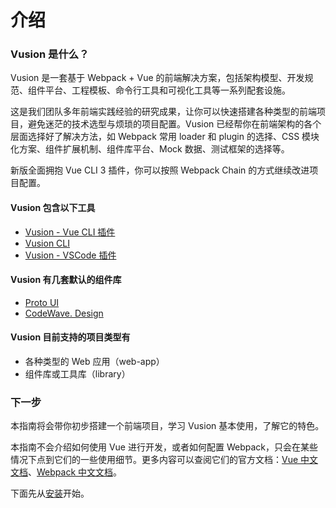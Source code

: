 # 介绍

### Vusion 是什么？

Vusion 是一套基于 Webpack + Vue 的前端解决方案，包括架构模型、开发规范、组件平台、工程模板、命令行工具和可视化工具等一系列配套设施。

这是我们团队多年前端实践经验的研究成果，让你可以快速搭建各种类型的前端项目，避免迷茫的技术选型与烦琐的项目配置。Vusion 已经帮你在前端架构的各个层面选择好了解决方法，如 Webpack 常用 loader 和 plugin 的选择、CSS 模块化方案、组件扩展机制、组件库平台、Mock 数据、测试框架的选择等。

新版全面拥抱 Vue CLI 3 插件，你可以按照 Webpack Chain 的方式继续改进项目配置。

#### Vusion 包含以下工具
- [Vusion - Vue CLI 插件](https://github.com/vusion/vue-cli-plugin-vusion)
- [Vusion CLI](https://github.com/vusion/vusion-cli)
- [Vusion - VSCode 插件](https://marketplace.visualstudio.com/items?itemName=vusion.vusion-vscode)

#### Vusion 有几套默认的组件库
- [Proto UI](https://vusion.github.io/proto-ui)
- [CodeWave. Design](https://vusion.github.io/cloud-ui)

#### Vusion 目前支持的项目类型有
- 各种类型的 Web 应用（web-app）
- 组件库或工具库（library）

### 下一步

本指南将会带你初步搭建一个前端项目，学习 Vusion 基本使用，了解它的特色。

<!-- 学习完成后，你可以通过阅读[概念](/concepts)深入理解 Vusion 架构细节，通过阅读[配置](/api/config)熟练配置自己的项目。 -->

本指南不会介绍如何使用 Vue 进行开发，或者如何配置 Webpack，只会在某些情况下点到它们的一些使用细节。更多内容可以查阅它们的官方文档：[Vue 中文文档](https://cn.vuejs.org)、[Webpack 中文文档](https://doc.webpack-china.org)。

<!-- devtools vue-router -->

下面先从[安装](installation)开始。
